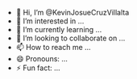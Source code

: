 - 👋 Hi, I’m @KevinJosueCruzVillalta
- 👀 I’m interested in ...
- 🌱 I’m currently learning ...
- 💞️ I’m looking to collaborate on ...
- 📫 How to reach me ...
- 😄 Pronouns: ...
- ⚡ Fun fact: ...

<!---
KevinJosueCruzVillalta/KevinJosueCruzVillalta is a ✨ special ✨ repository because its `README.md` (this file) appears on your GitHub profile.
You can click the Preview link to take a look at your changes.
--->
